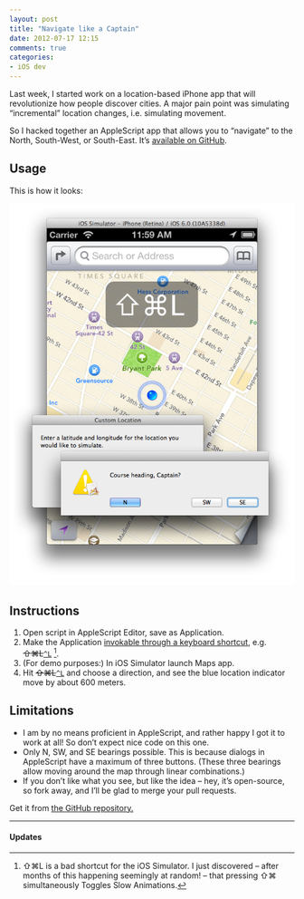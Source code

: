 ```yaml
---
layout: post
title: "Navigate like a Captain"
date: 2012-07-17 12:15
comments: true
categories: 
- iOS dev
---
```

Last week, I started work on a location-based iPhone app that will revolutionize how people discover cities. A major pain point was simulating “incremental” location changes, i.e. simulating movement.

So I hacked together an AppleScript app that allows you to “navigate” to the North, South-West, or South-East. It’s [available on GitHub](https://github.com/yangmeyer/YMDevScripts).

<!-- more -->
Usage
------
This is how it looks:

![Simulate movement in the iOS Simulator](/images/in-posts/2012-07/iOS-simulated-navigation.png)

Instructions
------
1. Open script in AppleScript Editor, save as Application.
2. Make the Application [invokable through a keyboard shortcut](http://superuser.com/questions/245711/starting-application-with-custom-keyboard-shortcut), e.g. <del>⇧⌘L</del><ins datetime="2012-07-18T16:06:00EST" class="inline">`^L`</ins> [^1].
3. (For demo purposes:) In iOS Simulator launch Maps app.
4. Hit <del>⇧⌘L</del><ins datetime="2012-07-18T16:06:00EST" class="inline">`^L`</ins> and choose a direction, and see the blue location indicator move by about 600 meters.

Limitations
------
* I am by no means proficient in AppleScript, and rather happy I got it to work at all! So don’t expect nice code on this one.
* Only N, SW, and SE bearings possible. This is because dialogs in AppleScript have a maximum of three buttons. (These three bearings allow moving around the map through linear combinations.)
* If you don’t like what you see, but like the idea – hey, it’s open-source, so fork away, and I’ll be glad to merge your pull requests.

Get it from [the GitHub repository.](https://github.com/yangmeyer/YMDevScripts)

---------------
#### Updates
[^1]:⇧⌘L is a bad shortcut for the iOS Simulator. I just discovered – after months of this happening seemingly at random! – that pressing ⇧⌘ simultaneously Toggles Slow Animations.
